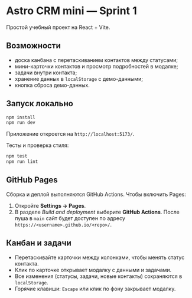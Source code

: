 # Astro CRM mini — Sprint 1

Простой учебный проект на React + Vite.

## Возможности
- доска канбана с перетаскиванием контактов между статусами;
- мини-карточки контактов и просмотр подробностей в модалке;
- задачи внутри контакта;
- хранение данных в `localStorage` с демо-данными;
- кнопка сброса демо-данных.

## Запуск локально
```bash
npm install
npm run dev
```
Приложение откроется на `http://localhost:5173/`.

Тесты и проверка стиля:
```bash
npm test
npm run lint
```

## GitHub Pages
Сборка и деплой выполняются GitHub Actions.
Чтобы включить Pages:
1. Откройте **Settings → Pages**.
2. В разделе *Build and deployment* выберите **GitHub Actions**.
После пуша в `main` сайт будет доступен по адресу
`https://<username>.github.io/<repo>/`.

## Канбан и задачи
- Перетаскивайте карточки между колонками, чтобы менять статус контакта.
- Клик по карточке открывает модалку с данными и задачами.
- Все изменения (статусы, задачи, новые контакты) сохраняются в `localStorage`.
- Горячие клавиши: `Escape` или клик по фону закрывает модалку.
